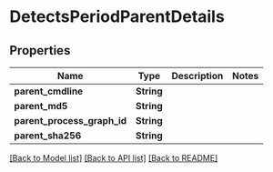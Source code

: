 # DetectsPeriodParentDetails

## Properties

Name | Type | Description | Notes
------------ | ------------- | ------------- | -------------
**parent_cmdline** | **String** |  |
**parent_md5** | **String** |  |
**parent_process_graph_id** | **String** |  |
**parent_sha256** | **String** |  |

[[Back to Model list]](./README.md#documentation-for-models) [[Back to API list]](./README.md#documentation-for-api-endpoints) [[Back to README]](../README.md)
